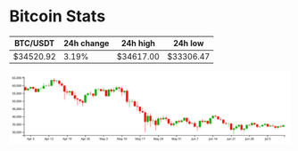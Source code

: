 # Bitcoin Stats

BTC/USDT|24h change|24h high|24h low|
|---|---|---|---|
|$34520.92|3.19%|$34617.00|$33306.47|

<img src="./chart.svg">
